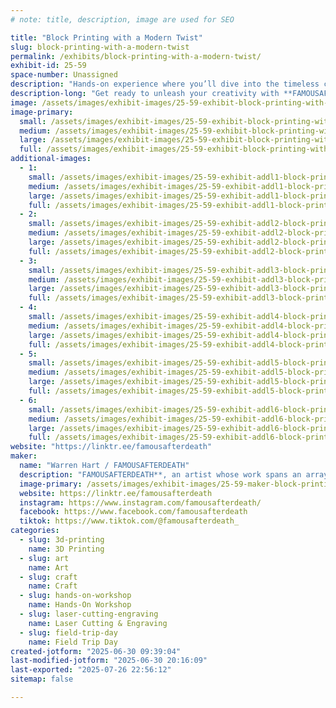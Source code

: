 ```yaml
---
# note: title, description, image are used for SEO

title: "Block Printing with a Modern Twist"
slug: block-printing-with-a-modern-twist
permalink: /exhibits/block-printing-with-a-modern-twist/
exhibit-id: 25-59
space-number: Unassigned
description: "Hands-on experience where you’ll dive into the timeless craft of block printing with a modern twist."
description-long: "Get ready to unleash your creativity with **FAMOUSAFTERDEATH**, an artist whose work spans an array of fascinating mediums—from art on antique books to 3D printed toys and intricate laser-cut designs! Ever wondered what it’s like to make your own block print? Now’s your chance! Swing by my booth for a hands-on experience where you’ll dive into the timeless craft of block printing—with a fresh, modern twist. Choose from a selection of unique designs, and create a one-of-a-kind print to take home. Don't miss out—come make something unforgettable with me. See you there!"
image: /assets/images/exhibit-images/25-59-exhibit-block-printing-with-a-modern-twist-496111699-18502440415002174-5764717213979508654-n-1-large.jpg
image-primary: 
  small: /assets/images/exhibit-images/25-59-exhibit-block-printing-with-a-modern-twist-496111699-18502440415002174-5764717213979508654-n-1-small.jpg
  medium: /assets/images/exhibit-images/25-59-exhibit-block-printing-with-a-modern-twist-496111699-18502440415002174-5764717213979508654-n-1-medium.jpg
  large: /assets/images/exhibit-images/25-59-exhibit-block-printing-with-a-modern-twist-496111699-18502440415002174-5764717213979508654-n-1-large.jpg
  full: /assets/images/exhibit-images/25-59-exhibit-block-printing-with-a-modern-twist-496111699-18502440415002174-5764717213979508654-n-1-full.jpg
additional-images: 
  - 1:
    small: /assets/images/exhibit-images/25-59-exhibit-addl1-block-printing-with-a-modern-twist-496157528-18502440400002174-1648127767764606573-n-1-small.jpg
    medium: /assets/images/exhibit-images/25-59-exhibit-addl1-block-printing-with-a-modern-twist-496157528-18502440400002174-1648127767764606573-n-1-medium.jpg
    large: /assets/images/exhibit-images/25-59-exhibit-addl1-block-printing-with-a-modern-twist-496157528-18502440400002174-1648127767764606573-n-1-large.jpg
    full: /assets/images/exhibit-images/25-59-exhibit-addl1-block-printing-with-a-modern-twist-496157528-18502440400002174-1648127767764606573-n-1-full.jpg
  - 2:
    small: /assets/images/exhibit-images/25-59-exhibit-addl2-block-printing-with-a-modern-twist-466388928-18472700764015421-6510475009568000036-n-small.jpg
    medium: /assets/images/exhibit-images/25-59-exhibit-addl2-block-printing-with-a-modern-twist-466388928-18472700764015421-6510475009568000036-n-medium.jpg
    large: /assets/images/exhibit-images/25-59-exhibit-addl2-block-printing-with-a-modern-twist-466388928-18472700764015421-6510475009568000036-n-large.jpg
    full: /assets/images/exhibit-images/25-59-exhibit-addl2-block-printing-with-a-modern-twist-466388928-18472700764015421-6510475009568000036-n-full.jpg
  - 3:
    small: /assets/images/exhibit-images/25-59-exhibit-addl3-block-printing-with-a-modern-twist-496073647-18502440385002174-285378356837594473-n-1-small.jpg
    medium: /assets/images/exhibit-images/25-59-exhibit-addl3-block-printing-with-a-modern-twist-496073647-18502440385002174-285378356837594473-n-1-medium.jpg
    large: /assets/images/exhibit-images/25-59-exhibit-addl3-block-printing-with-a-modern-twist-496073647-18502440385002174-285378356837594473-n-1-large.jpg
    full: /assets/images/exhibit-images/25-59-exhibit-addl3-block-printing-with-a-modern-twist-496073647-18502440385002174-285378356837594473-n-1-full.jpg
  - 4:
    small: /assets/images/exhibit-images/25-59-exhibit-addl4-block-printing-with-a-modern-twist-466532947-18472700755015421-8346518311460922599-n-small.jpg
    medium: /assets/images/exhibit-images/25-59-exhibit-addl4-block-printing-with-a-modern-twist-466532947-18472700755015421-8346518311460922599-n-medium.jpg
    large: /assets/images/exhibit-images/25-59-exhibit-addl4-block-printing-with-a-modern-twist-466532947-18472700755015421-8346518311460922599-n-large.jpg
    full: /assets/images/exhibit-images/25-59-exhibit-addl4-block-printing-with-a-modern-twist-466532947-18472700755015421-8346518311460922599-n-full.jpg
  - 5:
    small: /assets/images/exhibit-images/25-59-exhibit-addl5-block-printing-with-a-modern-twist-466926127-18472700773015421-7791683548183891848-n-small.jpg
    medium: /assets/images/exhibit-images/25-59-exhibit-addl5-block-printing-with-a-modern-twist-466926127-18472700773015421-7791683548183891848-n-medium.jpg
    large: /assets/images/exhibit-images/25-59-exhibit-addl5-block-printing-with-a-modern-twist-466926127-18472700773015421-7791683548183891848-n-large.jpg
    full: /assets/images/exhibit-images/25-59-exhibit-addl5-block-printing-with-a-modern-twist-466926127-18472700773015421-7791683548183891848-n-full.jpg
  - 6:
    small: /assets/images/exhibit-images/25-59-exhibit-addl6-block-printing-with-a-modern-twist-496111699-18502440415002174-5764717213979508654-n-1-6565-small.jpg
    medium: /assets/images/exhibit-images/25-59-exhibit-addl6-block-printing-with-a-modern-twist-496111699-18502440415002174-5764717213979508654-n-1-6565-medium.jpg
    large: /assets/images/exhibit-images/25-59-exhibit-addl6-block-printing-with-a-modern-twist-496111699-18502440415002174-5764717213979508654-n-1-6565-large.jpg
    full: /assets/images/exhibit-images/25-59-exhibit-addl6-block-printing-with-a-modern-twist-496111699-18502440415002174-5764717213979508654-n-1-6565-full.jpg
website: "https://linktr.ee/famousafterdeath"
maker: 
  name: "Warren Hart / FAMOUSAFTERDEATH"
  description: "FAMOUSAFTERDEATH**, an artist whose work spans an array of fascinating mediums—from art on antique books to 3D printed toys and intricate laser-cut designs!"
  image-primary: /assets/images/exhibit-images/25-59-maker-block-printing-with-a-modern-twist-deadbook-medium.png
  website: https://linktr.ee/famousafterdeath
  instagram: https://www.instagram.com/famousafterdeath/
  facebook: https://www.facebook.com/famousafterdeath
  tiktok: https://www.tiktok.com/@famousafterdeath_
categories: 
  - slug: 3d-printing
    name: 3D Printing
  - slug: art
    name: Art
  - slug: craft
    name: Craft
  - slug: hands-on-workshop
    name: Hands-On Workshop
  - slug: laser-cutting-engraving
    name: Laser Cutting & Engraving
  - slug: field-trip-day
    name: Field Trip Day
created-jotform: "2025-06-30 09:39:04"
last-modified-jotform: "2025-06-30 20:16:09"
last-exported: "2025-07-26 22:56:12"
sitemap: false

---
```

